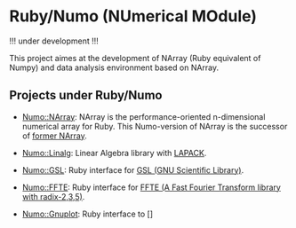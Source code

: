 # Ruby/Numo (NUmerical MOdule)

!!! under development !!!

This project aimes at the development of
NArray (Ruby equivalent of Numpy) and
data analysis environment based on NArray.

## Projects under Ruby/Numo

* [Numo::NArray](https://github.com/ruby-numo/narray):
NArray is the performance-oriented n-dimensional numerical array for Ruby.
This Numo-version of NArray is the successor of
[former NArray](https://github.com/masa16/narray).

* [Numo::Linalg](https://github.com/ruby-numo/numo-linalg):
Linear Algebra library with [LAPACK](http://www.netlib.org/lapack/).

* [Numo::GSL](https://github.com/ruby-numo/numo-gsl):
Ruby interface for [GSL (GNU Scientific Library)](http://www.gnu.org/software/gsl/).

* [Numo::FFTE](https://github.com/ruby-numo/numo-ffte):
Ruby interface for [FFTE (A Fast Fourier Transform library with radix-2,3,5)](http://www.ffte.jp/).

* [Numo::Gnuplot](https://github.com/ruby-numo/gnuplot):
Ruby interface to []
